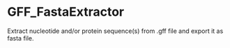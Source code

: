 # GFF_FastaExtractor

Extract nucleotide and/or protein sequence(s) from .gff file and export it as fasta file.
